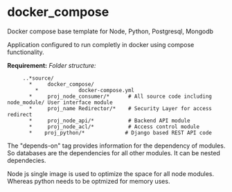# docker_compose
Docker compose base template for Node, Python, Postgresql, Mongodb

Application configured to run completly in docker using compose functionality.


**Requirement:**
   *Folder structure:*

         ..*source/   
           *     docker_compose/
             *             docker-compose.yml
           *     proj_node_consumer/*      # All source code including node_module/ User interface module
           *     proj_name Redirector/*    # Security Layer for access redirect
           *     proj_node_api/*           # Backend API module
           *     proj_node_acl/*           # Access control module
           *    proj_python/*             # Django based REST API code



The "depends-on" tag provides information for the dependency of modules. So databases are the dependencies for all other modules. It can be nested dependecies. 

Node js single image is used to optimize the space for all node modules. Whereas python needs to be optmized for memory uses.
